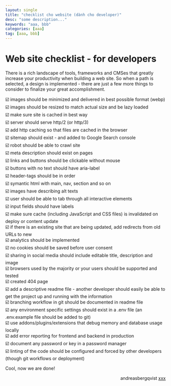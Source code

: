 ```yaml
---
layout: single
title: "checklist cho website (dành cho developer)"
desc: "some description..."
keywords: "aaa, bbb"
categories: [aaa]
tag: [aaa, bbb]
---
```


# Web site checklist - for developers

There is a rich landscape of tools, frameworks and CMSes that greatly increase your productivity when building a web site. So when a path is selected, a design is implemented - there are just a few more things to consider to finalize your great accomplishment.

☑️ images should be minimized and delivered in best possible format (webp)  
☑️ images should be resized to match actual size and be lazy loaded  
☑️ make sure site is cached in best way  
☑️ server should serve http/2 (or http/3)  
☑️ add http caching so that files are cached in the browser  
☑️ sitemap should exist - and added to Google Search console  
☑️ robot should be able to crawl site  
☑️ meta description should exist on pages  
☑️ links and buttons should be clickable without mouse  
☑️ buttons with no text should have aria-label  
☑️ header-tags should be in order  
☑️ symantic html with main, nav, section and so on  
☑️ images have describing alt texts  
☑️ user should be able to tab through all interactive elements  
☑️ input fields should have labels  
☑️ make sure cache (including JavaScript and CSS files) is invalidated on deploy or content update  
☑️ if there is an existing site that are being updated, add redirects from old URLs to new  
☑️ analytics should be implemented  
☑️ no cookies should be saved before user consent  
☑️ sharing in social media should include editable title, description and image  
☑️ browsers used by the majority or your users should be supported and tested  
☑️ created 404 page  
☑️ add a descriptive readme file - another developer should easily be able to get the project up and running with the information  
☑️ branching workflow in git should be documented in readme file  
☑️ any environment specific settings should exist in a .env file (an .env.example file should be added to git)  
☑️ use addons/plugins/extensions that debug memory and database usage locally  
☑️ add error reporting for frontend and backend in production  
☑️ document any password or key in a password manager  
☑️ linting of the code should be configured and forced by other developers (though git workflows or deployment)

Cool, now we are done!

<div style="text-align: right">andreasbergqvist <a href="https://dev.to/andreasbergqvist/web-site-checklist-for-developers-11ff">xxx</a></div>
